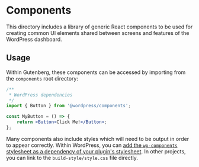 # Components

This directory includes a library of generic React components to be used for creating common UI elements shared between screens and features of the WordPress dashboard.

## Usage

Within Gutenberg, these components can be accessed by importing from the `components` root directory:

```jsx
/**
 * WordPress dependencies
 */
import { Button } from '@wordpress/components';

const MyButton = () => {
	return <Button>Click Me!</Button>;
};
```

Many components also include styles which will need to be output in order to appear correctly. Within WordPress, you can [add the `wp-components` stylesheet as a dependency of your plugin's stylesheet](https://developer.wordpress.org/reference/functions/wp_enqueue_style/#parameters). In other projects, you can link to the `build-style/style.css` file directly.
